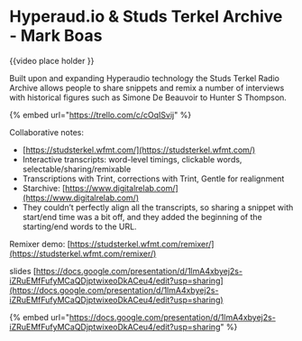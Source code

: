 # Hyperaud.io & Studs Terkel Archive - Mark Boas

{{video place holder }}

Built upon and expanding Hyperaudio technology the Studs Terkel Radio Archive allows people to share snippets and remix a number of interviews with historical figures such as Simone De Beauvoir to Hunter S Thompson.

{% embed url="https://trello.com/c/cOqISvij" %}

Collaborative notes: 

* [https://studsterkel.wfmt.com/](https://studsterkel.wfmt.com/)
* Interactive transcripts: word-level timings, clickable words, selectable/sharing/remixable
* Transcriptions with Trint, corrections with Trint, Gentle for realignment
* Starchive: [https://www.digitalrelab.com/](https://www.digitalrelab.com/)
* They couldn’t perfectly align all the transcripts, so sharing a snippet with start/end time was a bit off, and they added the beginning of the starting/end words to the URL.

Remixer demo: [https://studsterkel.wfmt.com/remixer/](https://studsterkel.wfmt.com/remixer/)

slides [https://docs.google.com/presentation/d/1lmA4xbyej2s-iZRuEMfFufyMCaQDjptwixeoDkACeu4/edit?usp=sharing](https://docs.google.com/presentation/d/1lmA4xbyej2s-iZRuEMfFufyMCaQDjptwixeoDkACeu4/edit?usp=sharing)

{% embed url="https://docs.google.com/presentation/d/1lmA4xbyej2s-iZRuEMfFufyMCaQDjptwixeoDkACeu4/edit?usp=sharing" %}

